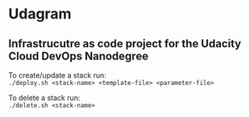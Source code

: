 # Udagram
## Infrastrucutre as code project for the Udacity Cloud DevOps Nanodegree

To create/update a stack run:\
`./deploy.sh <stack-name> <template-file> <parameter-file>`

To delete a stack run:\
`./delete.sh <stack-name>`